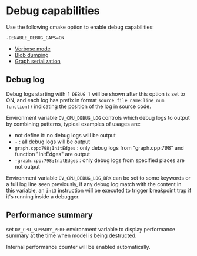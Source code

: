 # Debug capabilities
Use the following cmake option to enable debug capabilities:

`-DENABLE_DEBUG_CAPS=ON`

* [Verbose mode](verbose.md)
* [Blob dumping](blob_dumping.md)
* [Graph serialization](graph_serialization.md)

## Debug log

Debug logs starting with `[ DEBUG ]` will be shown after this option is set to ON, and
each log has prefix in format `source_file_name:line_num function()` indicating the position of the log in source code.

Environment variable `OV_CPU_DEBUG_LOG` controls which debug logs to output by combining
patterns, typical examples of usages are:
   - not define it: no debug logs will be output
   - `-` : all debug logs will be output
   - `graph.cpp:798;InitEdges` :  only debug logs from "graph.cpp:798" and function "InitEdges" are output
   - `-graph.cpp:798;InitEdges` :  only debug logs from specified places are not output

Environment variable `OV_CPU_DEBUG_LOG_BRK` can be set to some keywords or a full log line seen previously, if any debug log match with the content in this variable, an `int3` instruction will be executed to trigger breakpoint trap if it's running inside a debugger.

## Performance summary
set `OV_CPU_SUMMARY_PERF` environment variable to display performance summary at the time when model is being destructed.

Internal performance counter will be enabled automatically. 
